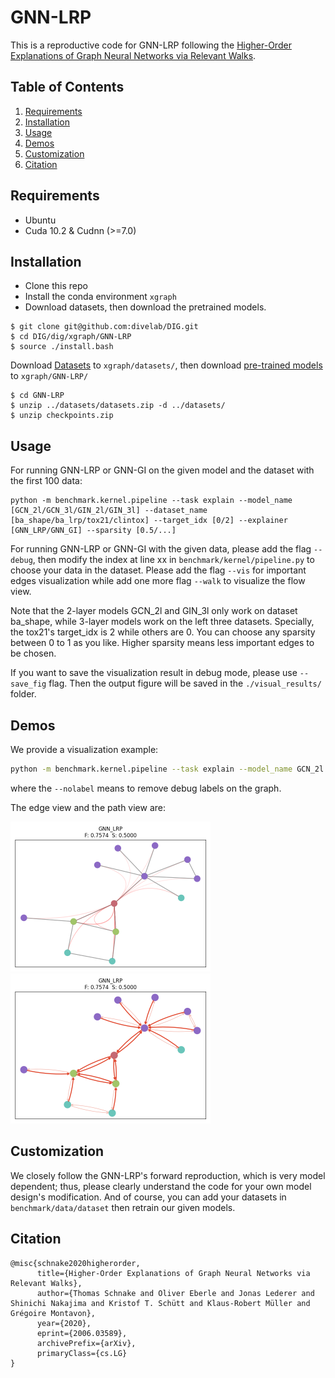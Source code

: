 # GNN-LRP

This is a reproductive code for GNN-LRP following the [Higher-Order Explanations of Graph Neural Networks via Relevant Walks](https://arxiv.org/abs/2006.03589).

## Table of Contents

1. [Requirements](#requirements)
1. [Installation](#installation)
1. [Usage](#usage)
1. [Demos](#demos)
1. [Customization](#customization)
1. [Citation](#citation)

## Requirements

* Ubuntu
* Cuda 10.2 & Cudnn (>=7.0)

## Installation

* Clone this repo
* Install the conda environment `xgraph`
* Download datasets, then download the pretrained models.

```shell script
$ git clone git@github.com:divelab/DIG.git
$ cd DIG/dig/xgraph/GNN-LRP
$ source ./install.bash
```
Download [Datasets](https://mailustceducn-my.sharepoint.com/:u:/g/personal/agnesgsr_mail_ustc_edu_cn/Ebwg9j6YHPJDh5nZKrd4x6UBMvz2kJMw2y3wgp8GNLYOVw?e=3cILKu) to `xgraph/datasets/`, then
download [pre-trained models](https://mailustceducn-my.sharepoint.com/:u:/g/personal/agnesgsr_mail_ustc_edu_cn/ERQCHDEHnq5DiW-XHyiP5C0BE2taSyEmzX_PLwQolMTkkA?e=y6mqtV) to `xgraph/GNN-LRP/`
```shell script
$ cd GNN-LRP 
$ unzip ../datasets/datasets.zip -d ../datasets/
$ unzip checkpoints.zip
```

## Usage

For running GNN-LRP or GNN-GI on the given model and the dataset with the first 100 data:

```shell script
python -m benchmark.kernel.pipeline --task explain --model_name [GCN_2l/GCN_3l/GIN_2l/GIN_3l] --dataset_name [ba_shape/ba_lrp/tox21/clintox] --target_idx [0/2] --explainer [GNN_LRP/GNN_GI] --sparsity [0.5/...]
```

For running GNN-LRP or GNN-GI with the given data, please add the flag `--debug`, then modify the index at line xx in `benchmark/kernel/pipeline.py` to choose your data in the dataset. Please add the flag `--vis` for important edges visualization while add one more flag `--walk` to visualize the flow view.

Note that the 2-layer models GCN_2l and GIN_3l only work on dataset ba_shape, while 3-layer models work on the left three datasets. Specially, the tox21's target_idx is 2 while others are 0. You can choose any sparsity between 0 to 1 as you like. Higher sparsity means less important edges to be chosen.

If you want to save the visualization result in debug mode, please use `--save_fig` flag. Then the output figure will be saved
in the `./visual_results/` folder.

## Demos

We provide a visualization example:

```bash
python -m benchmark.kernel.pipeline --task explain --model_name GCN_2l --dataset_name ba_shape --target_idx 0 --explainer GNN_LRP --sparsity 0.5 --debug --vis [--walk] --nolabel
```
where the `--nolabel` means to remove debug labels on the graph.

The edge view and the path view are:

<img src="./figures/ba_shape.png" alt="ba_shape" style="zoom:50%"/>
<img src="./figures/ba_shape_edge.png" alt="ba_shape_edge" style="zoom:50%"/>

## Customization

We closely follow the GNN-LRP's forward reproduction, which is very model dependent; thus, please clearly understand the code for your own model design's modification. And of course, you can add your datasets in `benchmark/data/dataset` then retrain our given models.

## Citation

```
@misc{schnake2020higherorder,
      title={Higher-Order Explanations of Graph Neural Networks via Relevant Walks}, 
      author={Thomas Schnake and Oliver Eberle and Jonas Lederer and Shinichi Nakajima and Kristof T. Schütt and Klaus-Robert Müller and Grégoire Montavon},
      year={2020},
      eprint={2006.03589},
      archivePrefix={arXiv},
      primaryClass={cs.LG}
}
```

